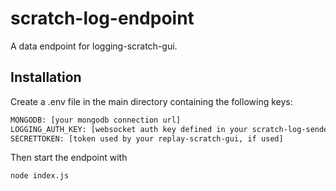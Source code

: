 # scratch-log-endpoint

A data endpoint for logging-scratch-gui.

## Installation
Create a .env file in the main directory containing the following keys:
```bash
MONGODB: [your mongodb connection url]
LOGGING_AUTH_KEY: [websocket auth key defined in your scratch-log-sender]
SECRETTOKEN: [token used by your replay-scratch-gui, if used]
```
Then start the endpoint with
```bash
node index.js
```
